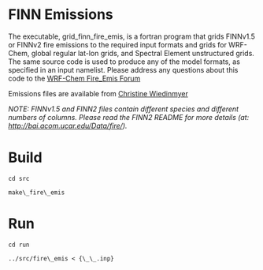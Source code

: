 
# FINN Emissions

The executable, grid\_finn\_fire\_emis, is a fortran program that grids FINNv1.5 or FINNv2 fire emissions to the required input formats and grids for WRF-Chem, global regular lat-lon grids, and Spectral Element unstructured grids.  The same source code is used to produce any of the model formats, as specified in an input namelist.  Please address any questions about this code to the [WRF-Chem Fire\_Emis Forum](https://groups.google.com/a/ucar.edu/forum/?hl=en#!forum/wrf-chem-fire\_emiss)

Emissions files are available from [Christine Wiedinmyer](http://bai.acom.ucar.edu/Data/fire/)

*NOTE: FINNv1.5 and FINN2 files contain different species and different numbers of columns.  Please read the FINN2 README for more details (at: http://bai.acom.ucar.edu/Data/fire/).*

# Build
`cd src`

`make\_fire\_emis`

# Run
`cd run `

`../src/fire\_emis < {\_\_.inp}`


